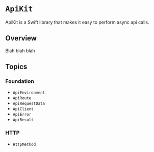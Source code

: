 # ``ApiKit``

ApiKit is a Swift library that makes it easy to perform async api calls.

## Overview

Blah blah blah

## Topics

### Foundation

- ``ApiEnvironment``
- ``ApiRoute``
- ``ApiRequestData``
- ``ApiClient``
- ``ApiError``
- ``ApiResult``

### HTTP

- ``HttpMethod``
